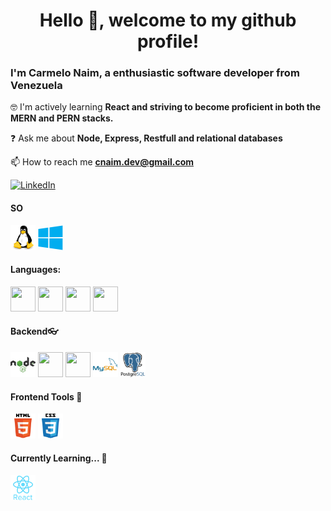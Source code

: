 <h1 align="center"> Hello 👋, welcome to my github profile! </h1>
<h3>I'm Carmelo Naim, a enthusiastic software developer from Venezuela</h3>

 🤓 I'm actively learning **React and striving to become proficient in both the MERN and PERN stacks.**

❓ Ask me about **Node, Express, Restfull and relational databases**

📫 How to reach me **cnaim.dev@gmail.com**


<a href="https://www.linkedin.com/in/carmelo-naim-542b81280/" target="_blank"><img src="https://img.shields.io/badge/LinkedIn-%230077B5.svg?&style=flat-square&logo=linkedin&logoColor=white" alt="LinkedIn"></a>

#### SO
<p>
    <img src="https://raw.githubusercontent.com/devicons/devicon/master/icons/linux/linux-original.svg" width="40" height="40"/>
    <svg xmlns="http://www.w3.org/2000/svg" viewBox="0 0 128 128"  width="40" height="40"><path fill="#00ADEF" d="M126 1.637l-67 9.834v49.831l67-.534zM1.647 66.709l.003 42.404 50.791 6.983-.04-49.057zm56.82.68l.094 49.465 67.376 9.509.016-58.863zM1.61 19.297l.047 42.383 50.791-.289-.023-49.016z"/> </svg>
</p>

#### Languages:
<p>
  <img src="https://cdn.jsdelivr.net/gh/devicons/devicon/icons/javascript/javascript-original.svg" width="40" height="40"/>
  <img src="https://cdn.jsdelivr.net/gh/devicons/devicon/icons/typescript/typescript-original.svg" width="40" height="40"/>
  <img src="https://cdn.jsdelivr.net/gh/devicons/devicon/icons/c/c-original.svg" width="40" height="40"/>
  <img src="https://www.vectorlogo.zone/logos/git-scm/git-scm-icon.svg" width="40" height="40"/>
</p>

 #### Backend👓
 <p>
    <img src="https://raw.githubusercontent.com/devicons/devicon/master/icons/nodejs/nodejs-original-wordmark.svg" width="40" height="40"/>
    <img src="https://cdn.jsdelivr.net/gh/devicons/devicon/icons/express/express-original.svg" width="40" height="40"/>
    <img src="https://www.vectorlogo.zone/logos/getpostman/getpostman-icon.svg" width="40" height="40"/>
    <img src="https://raw.githubusercontent.com/devicons/devicon/master/icons/mysql/mysql-original-wordmark.svg" width="40" height="40"/>
    <img src="https://raw.githubusercontent.com/devicons/devicon/master/icons/postgresql/postgresql-original-wordmark.svg" width="40" height="40"/>
 </p>
 
#### Frontend Tools 🎨
<p>
    <img src="https://raw.githubusercontent.com/devicons/devicon/master/icons/html5/html5-original-wordmark.svg" width="40" height="40"/>
    <img src="https://raw.githubusercontent.com/devicons/devicon/master/icons/css3/css3-original-wordmark.svg" width="40" height="40"/>
</p>

 #### Currently Learning... 📝
 <p>
    <img src="https://raw.githubusercontent.com/devicons/devicon/master/icons/react/react-original-wordmark.svg" width="40" height="40"/>
 </p>